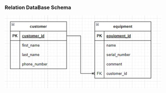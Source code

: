 ### Relation DataBase Schema
![](https://github.com/OP-NC-EduCentre/heshko/blob/tasks-of-laboratory-work-1/1.2-RelationDBSchema/Heshko_rel.jpg)

